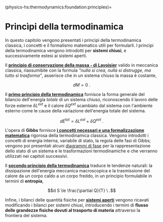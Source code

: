 (physics-hs:thermodynamics:foundation:principles)=
# Princìpi della termodinamica

In questo capitolo vengono presentati i princìpi della termodinamica classica, i concetti e il formalismo matematico utili per formularli.
I princìpi della termodinamica vengono introdotti per **sistemi chiusi**, e successivamente estesi ai sistemi aperti. 

<!--
Ricordando che la termodinamica classica fornisce una descrizione macroscopica mediata della dinamica microscopica di sistemi composti da molti componenti elementari, il livello di dettaglio microscopico può essere usato per fornire un significato alle variabili termodinamiche usate nella descrizione macroscopica.
-->
Il [**principio di conservazione della massa - di Lavoisier**](physics-hs:thermodynamics:foundation:principles:lavoisier) valido in meccanica classica, riassumibile con la formula *"nulla si crea, nulla si distrugge, ma tutto si trasforma"*, asserisce che in un sistema chiuso la massa è costante,

  $$d M = 0 \ .$$

Il [**primo principio della termodinamica**](physics-hs:thermodynamics:foundation:principles:first) fornisce la forma generale del bilancio dell'energia *totale* di un sistema chiuso, riconoscendo il lavoro delle forze esterne $\delta L^{ext}$ e il calore $\delta Q^{ext}$ scambiato dal sistema con l'ambiente esterno come le cause della variazione dell'energia totale del sistema.

  $$d E^{tot} = \delta L^{ext} + \delta Q^{ext} \ .$$

L'opera di **Gibbs** fornisce [**i concetti necessari e una formalizzazione matematica**](physics-hs:thermodynamics:foundation:principles:gibbs-phase-rule) rigorosa della termodinamica classica. Vengono introdotti i concetti di energia interna, variabile di stato, la regola delle fasi di Gibbs; vengono poi presentati alcuni [diagrammi di fase](physics-hs:thermodynamics:foundation:principles:phase-diagrams) per la rappresentazione dello stato di un sistema e le trasformazioni termodinamiche e che verranno utilizzati nei capitoli successivi.

Il [**secondo principio della termodinamica**](physics-hs:thermodynamics:foundation:principles:second) traduce le tendenze naturali: la dissipazione dell'energia meccanica macroscopica e la trasmissione del calore da un corpo caldo a un corpo freddo, in un principio formulabile in termini di **entropia**,

$$d S \le \frac{\partial Q}{T} \ .$$

Infine, i bilanci delle quantità fisiche per [**sistemi aperti**](physics-hs:thermodynamics:foundation:principles:open) vengono ricavati modificando i bilanci per sistemi chiusi, introducendo i termini di **flusso delle grandezze fisiche dovuti al trasporto di materia** attraverso la frontiera del sistema.

<!--
<span style="color:red">Sistemare come presentazione! I contenuti vengono divisi nelle sezioni successive.</span>

In questa sezione vengono presentati i princìpi fondamentali della termodinamica classica. **todo**

**Principio di conservazione della massa.**
Nell'ambito della fisica classica, la massa di un sistema chiuso è costante.

**Primo principio della termodinamica - bilancio dell'energia totale.**
Il primo principio della termodinamica rappresenta il bilancio di energia totale per un sistema chiuso (**todo** *riferimenti a sistemi aperti e chiusi*),

  $$d E^{tot} = \delta L^{ext} + \delta Q^{ext} \ . $$
  
  Usando il teorema dell'energia cinetica (**todo** riferimento alla meccanica), $dK = \delta L^{ext} + \delta L^{int}$, e la definizione di energia interna come differenza tra energia totale ed energia cinetica macroscopica, $E := E^{tot} - K$,
  
  $$d E = - \delta L^{int} + \delta Q^{ext} \ .$$

**Regola delle fasi di Gibbs.**
L'energia interna può essere scritta come funzione di stato, $E(S, X_k)$, **todo** con variabili indipendenti ...

$$\begin{aligned}
dE & = \left(\dfrac{\partial E}{\partial S}\right)_{\mathbf{X}} d S 
     + \left(\dfrac{\partial E}{\partial X_k}\right)_{S} d X_k  = \\
   & = T \, d S + \sum_k F_k \, d X_k
\end{aligned}$$

La variazione di energia interna rispetto alla variabile $S$ corrisponde alla temperatura,

$$T = \left(\dfrac{\partial E}{\partial S}\right)_{\mathbf{X}} \ge 0 \ .$$


**Secondo principio della termodinamica - irreversibilità.**

- Secondo principio per sistemi semplici **todo** *temperatura uniforme*

  $$\begin{aligned}
    dE & = \delta Q^{ext} - \delta L^{int} = \\
       & = \underbrace{\delta Q^{ext} + \delta^+ D}_{\delta U} - \delta L^{int, rev} = \\
  \end{aligned}$$
  
  $$\begin{cases}
  -\delta L^{int,rev} & = \displaystyle\sum_k F_k \, d X_k \\
  \delta U            & = T \, dS
  \end{cases}$$
-->
